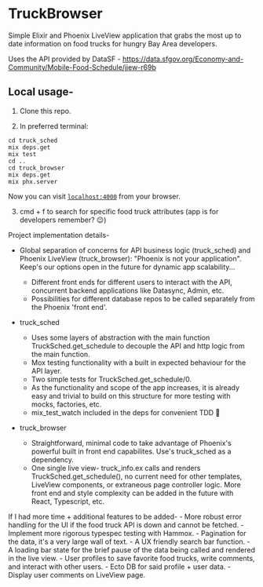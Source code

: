 # TruckBrowser

Simple Elixir and Phoenix LiveView application that grabs the most up to date information on food trucks for hungry Bay Area developers.

Uses the API provided by DataSF - https://data.sfgov.org/Economy-and-Community/Mobile-Food-Schedule/jjew-r69b

## Local usage-

1. Clone this repo.

2. In preferred terminal:

```
cd truck_sched
mix deps.get
mix test
cd ..
cd truck_browser
mix deps.get
mix phx.server
```

Now you can visit [`localhost:4000`](http://localhost:4000) from your browser.

3. cmd + f to search for specific food truck attributes (app is for developers remember? 😉)

Project implementation details-

- Global separation of concerns for API business logic (truck_sched) and Phoenix LiveView (truck_browser): "Phoenix is not your application". Keep's our options open in the future for dynamic app scalability...

  - Different front ends for different users to interact with the API, concurrent backend applications like Datasync, Admin, etc.
  - Possibilities for different database repos to be called separately from the Phoenix 'front end'.

- truck_sched

  - Uses some layers of abstraction with the main function TruckSched.get_schedule to decouple the API and http logic from the main function.
  - Mox testing functionality with a built in expected behaviour for the API layer.
  - Two simple tests for TruckSched.get_schedule/0.
  - As the functionality and scope of the app increases, it is already easy and trivial to build on this structure for more testing with mocks, factories, etc.
  - mix_test_watch included in the deps for convenient TDD 🥰

- truck_browser
  - Straightforward, minimal code to take advantage of Phoenix's powerful built in front end capabilites. Use's truck_sched as a dependency.
  - One single live view- truck_info.ex calls and renders TruckSched.get_schedule(), no current need for other templates, LiveView components, or extraneous page controller logic. More front end and style complexity can be added in the future with React, Typescript, etc.

If I had more time + additional features to be added- - More robust error handling for the UI if the food truck API is down and cannot be fetched. - Implement more rigorous typespec testing with Hammox. - Pagination for the data, it's a very large wall of text. - A UX friendly search bar function. - A loading bar state for the brief pause of the data being called and rendered in the live view. - User profiles to save favorite food trucks, write comments, and interact with other users. - Ecto DB for said profile + user data. - Display user comments on LiveView page.
